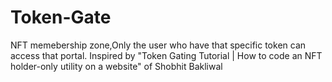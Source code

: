 # Token-Gate
NFT memebership zone,Only the user  who have that specific token can access that portal.
Inspired by     "Token Gating Tutorial | How to code an NFT holder-only utility on a website"    of Shobhit Bakliwal


